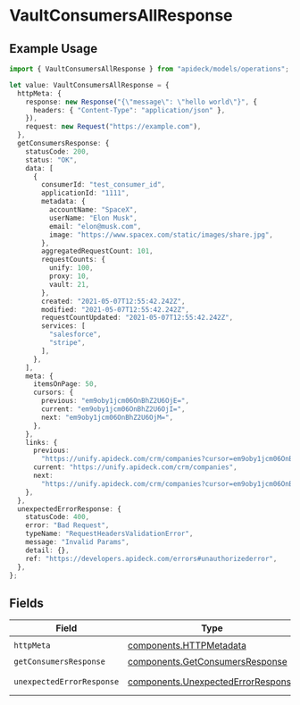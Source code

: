 # VaultConsumersAllResponse

## Example Usage

```typescript
import { VaultConsumersAllResponse } from "apideck/models/operations";

let value: VaultConsumersAllResponse = {
  httpMeta: {
    response: new Response("{\"message\": \"hello world\"}", {
      headers: { "Content-Type": "application/json" },
    }),
    request: new Request("https://example.com"),
  },
  getConsumersResponse: {
    statusCode: 200,
    status: "OK",
    data: [
      {
        consumerId: "test_consumer_id",
        applicationId: "1111",
        metadata: {
          accountName: "SpaceX",
          userName: "Elon Musk",
          email: "elon@musk.com",
          image: "https://www.spacex.com/static/images/share.jpg",
        },
        aggregatedRequestCount: 101,
        requestCounts: {
          unify: 100,
          proxy: 10,
          vault: 21,
        },
        created: "2021-05-07T12:55:42.242Z",
        modified: "2021-05-07T12:55:42.242Z",
        requestCountUpdated: "2021-05-07T12:55:42.242Z",
        services: [
          "salesforce",
          "stripe",
        ],
      },
    ],
    meta: {
      itemsOnPage: 50,
      cursors: {
        previous: "em9oby1jcm06OnBhZ2U6OjE=",
        current: "em9oby1jcm06OnBhZ2U6OjI=",
        next: "em9oby1jcm06OnBhZ2U6OjM=",
      },
    },
    links: {
      previous:
        "https://unify.apideck.com/crm/companies?cursor=em9oby1jcm06OnBhZ2U6OjE%3D",
      current: "https://unify.apideck.com/crm/companies",
      next:
        "https://unify.apideck.com/crm/companies?cursor=em9oby1jcm06OnBhZ2U6OjM",
    },
  },
  unexpectedErrorResponse: {
    statusCode: 400,
    error: "Bad Request",
    typeName: "RequestHeadersValidationError",
    message: "Invalid Params",
    detail: {},
    ref: "https://developers.apideck.com/errors#unauthorizederror",
  },
};
```

## Fields

| Field                                                                                    | Type                                                                                     | Required                                                                                 | Description                                                                              |
| ---------------------------------------------------------------------------------------- | ---------------------------------------------------------------------------------------- | ---------------------------------------------------------------------------------------- | ---------------------------------------------------------------------------------------- |
| `httpMeta`                                                                               | [components.HTTPMetadata](../../models/components/httpmetadata.md)                       | :heavy_check_mark:                                                                       | N/A                                                                                      |
| `getConsumersResponse`                                                                   | [components.GetConsumersResponse](../../models/components/getconsumersresponse.md)       | :heavy_minus_sign:                                                                       | Consumers                                                                                |
| `unexpectedErrorResponse`                                                                | [components.UnexpectedErrorResponse](../../models/components/unexpectederrorresponse.md) | :heavy_minus_sign:                                                                       | Unexpected error                                                                         |